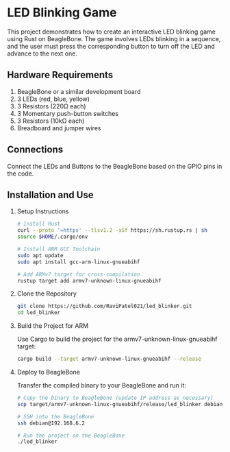 # LED Blinking Game

This project demonstrates how to create an interactive LED blinking game using Rust on BeagleBone. The game involves LEDs blinking in a sequence, and the user must press the corresponding button to turn off the LED and advance to the next one.

## Hardware Requirements
1. BeagleBone or a similar development board
2. 3 LEDs (red, blue, yellow)
3. 3 Resistors (220Ω each)
4. 3 Momentary push-button switches
5. 3 Resistors (10kΩ each)
6. Breadboard and jumper wires

## Connections
Connect the LEDs and Buttons to the BeagleBone based on the GPIO pins in the code.


## Installation and Use

1. Setup Instructions
    ```bash
    # Install Rust
    curl --proto '=https' --tlsv1.2 -sSf https://sh.rustup.rs | sh
    source $HOME/.cargo/env

    # Install ARM GCC Toolchain
    sudo apt update
    sudo apt install gcc-arm-linux-gnueabihf
    
    # Add ARMv7 target for cross-compilation
    rustup target add armv7-unknown-linux-gnueabihf
    ```

2. Clone the Repository
    ```bash
    git clone https://github.com/RaviPatel021/led_blinker.git
    cd led_blinker
    ```

3. Build the Project for ARM
    
    Use Cargo to build the project for the armv7-unknown-linux-gnueabihf target:
    ```bash
    cargo build --target armv7-unknown-linux-gnueabihf --release
    ```

4. Deploy to BeagleBone

    Transfer the compiled binary to your BeagleBone and run it:
    ```bash
    # Copy the binary to BeagleBone (update IP address as necessary)
    scp target/armv7-unknown-linux-gnueabihf/release/led_blinker debian@192.168.6.2:~
    
    # SSH into the BeagleBone
    ssh debian@192.168.6.2
    
    # Run the project on the BeagleBone
    ./led_blinker
    ```
